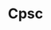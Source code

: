 ---
# This topic lives at
# https://digital.gov/topics/cpsc

# Topic Title
title: "Cpsc"

# description — keep it short and clear
# summary: ""

# Weight
weight: 1

# For more information on managing topics,
# see https://github.com/GSA/digitalgov.gov/wiki/topics
---